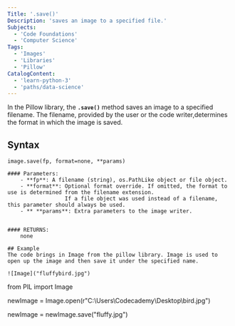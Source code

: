 ```yaml
---
Title: '.save()'
Description: 'saves an image to a specified file.'
Subjects:
  - 'Code Foundations'
  - 'Computer Science'
Tags: 
  - 'Images'
  - 'Libraries'
  - 'Pillow'
CatalogContent: 
  - 'learn-python-3'
  - 'paths/data-science'
---
```



In the Pillow library, the **`.save()`** method saves an image to a specified filename. The filename, provided by the user or the code writer,determines the format in which the image is saved.

## Syntax
```pseudo
image.save(fp, format=none, **params)     

#### Parameters:
    - **fp**: A filename (string), os.PathLike object or file object.
    - **format**: Optional format override. If omitted, the format to use is determined from the filename extension.
                  If a file object was used instead of a filename, this parameter should always be used.
    - ** **params**: Extra parameters to the image writer.


#### RETURNS:
    none

## Example
The code brings in Image from the pillow library. Image is used to open up the image and then save it under the specified name.

![Image]("fluffybird.jpg")

``` 
from PIL import Image

newImage = Image.open(r"C:\Users\Codecademy\Desktop\bird.jpg") 

newImage = newImage.save("fluffy.jpg")
```
